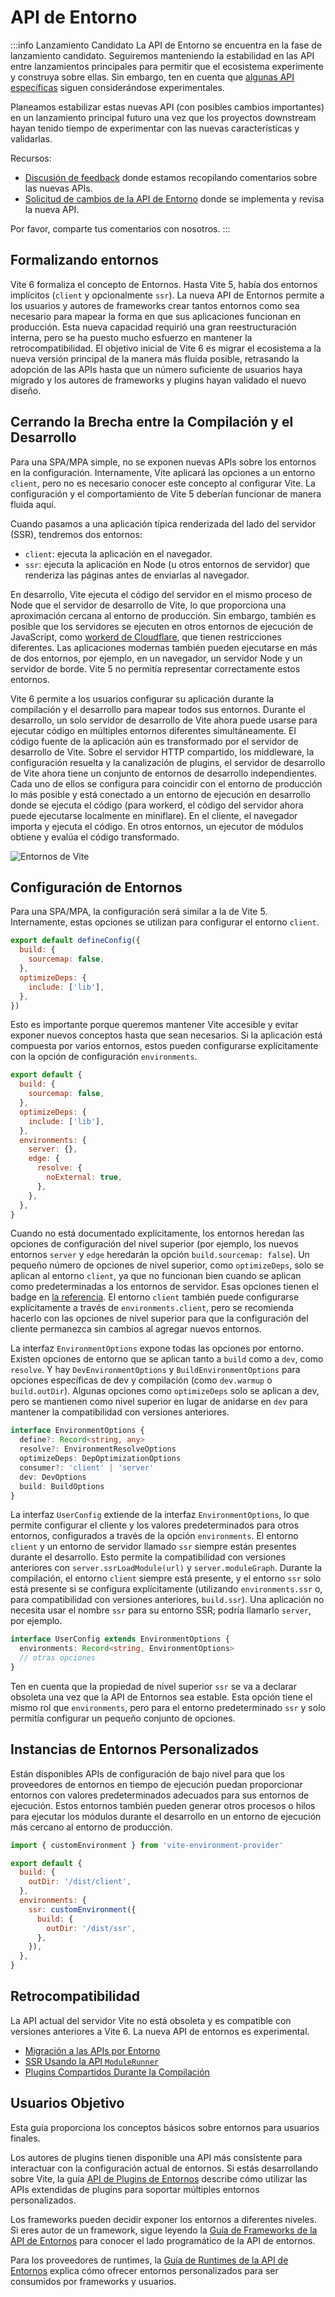 # API de Entorno

:::info Lanzamiento Candidato
La API de Entorno se encuentra en la fase de lanzamiento candidato. Seguiremos manteniendo la estabilidad en las API entre lanzamientos principales para permitir que el ecosistema experimente y construya sobre ellas. Sin embargo, ten en cuenta que [algunas API específicas](/changes/#en-evaluacion) siguen considerándose experimentales.

Planeamos estabilizar estas nuevas API (con posibles cambios importantes) en un lanzamiento principal futuro una vez que los proyectos downstream hayan tenido tiempo de experimentar con las nuevas características y validarlas.

Recursos:

- [Discusión de feedback](https://github.com/vitejs/vite/discussions/16358) donde estamos recopilando comentarios sobre las nuevas APIs.
- [Solicitud de cambios de la API de Entorno](https://github.com/vitejs/vite/pull/16471) donde se implementa y revisa la nueva API.

Por favor, comparte tus comentarios con nosotros.
:::

## Formalizando entornos

Vite 6 formaliza el concepto de Entornos. Hasta Vite 5, había dos entornos implícitos (`client` y opcionalmente `ssr`). La nueva API de Entornos permite a los usuarios y autores de frameworks crear tantos entornos como sea necesario para mapear la forma en que sus aplicaciones funcionan en producción. Esta nueva capacidad requirió una gran reestructuración interna, pero se ha puesto mucho esfuerzo en mantener la retrocompatibilidad. El objetivo inicial de Vite 6 es migrar el ecosistema a la nueva versión principal de la manera más fluida posible, retrasando la adopción de las APIs hasta que un número suficiente de usuarios haya migrado y los autores de frameworks y plugins hayan validado el nuevo diseño.

## Cerrando la Brecha entre la Compilación y el Desarrollo

Para una SPA/MPA simple, no se exponen nuevas APIs sobre los entornos en la configuración. Internamente, Vite aplicará las opciones a un entorno `client`, pero no es necesario conocer este concepto al configurar Vite. La configuración y el comportamiento de Vite 5 deberían funcionar de manera fluida aquí.

Cuando pasamos a una aplicación típica renderizada del lado del servidor (SSR), tendremos dos entornos:

- `client`: ejecuta la aplicación en el navegador.
- `ssr`: ejecuta la aplicación en Node (u otros entornos de servidor) que renderiza las páginas antes de enviarlas al navegador.

En desarrollo, Vite ejecuta el código del servidor en el mismo proceso de Node que el servidor de desarrollo de Vite, lo que proporciona una aproximación cercana al entorno de producción. Sin embargo, también es posible que los servidores se ejecuten en otros entornos de ejecución de JavaScript, como [workerd de Cloudflare](https://github.com/cloudflare/workerd), que tienen restricciones diferentes. Las aplicaciones modernas también pueden ejecutarse en más de dos entornos, por ejemplo, en un navegador, un servidor Node y un servidor de borde. Vite 5 no permitía representar correctamente estos entornos.

Vite 6 permite a los usuarios configurar su aplicación durante la compilación y el desarrollo para mapear todos sus entornos. Durante el desarrollo, un solo servidor de desarrollo de Vite ahora puede usarse para ejecutar código en múltiples entornos diferentes simultáneamente. El código fuente de la aplicación aún es transformado por el servidor de desarrollo de Vite. Sobre el servidor HTTP compartido, los middleware, la configuración resuelta y la canalización de plugins, el servidor de desarrollo de Vite ahora tiene un conjunto de entornos de desarrollo independientes. Cada uno de ellos se configura para coincidir con el entorno de producción lo más posible y está conectado a un entorno de ejecución en desarrollo donde se ejecuta el código (para workerd, el código del servidor ahora puede ejecutarse localmente en miniflare). En el cliente, el navegador importa y ejecuta el código. En otros entornos, un ejecutor de módulos obtiene y evalúa el código transformado.

![Entornos de Vite](../images/vite-environments.svg)

## Configuración de Entornos

Para una SPA/MPA, la configuración será similar a la de Vite 5. Internamente, estas opciones se utilizan para configurar el entorno `client`.

```js
export default defineConfig({
  build: {
    sourcemap: false,
  },
  optimizeDeps: {
    include: ['lib'],
  },
})
```

Esto es importante porque queremos mantener Vite accesible y evitar exponer nuevos conceptos hasta que sean necesarios. Si la aplicación está compuesta por varios entornos, estos pueden configurarse explícitamente con la opción de configuración `environments`.

```js
export default {
  build: {
    sourcemap: false,
  },
  optimizeDeps: {
    include: ['lib'],
  },
  environments: {
    server: {},
    edge: {
      resolve: {
        noExternal: true,
      },
    },
  },
}
```

Cuando no está documentado explícitamente, los entornos heredan las opciones de configuración del nivel superior (por ejemplo, los nuevos entornos `server` y `edge` heredarán la opción `build.sourcemap: false`). Un pequeño número de opciones de nivel superior, como `optimizeDeps`, solo se aplican al entorno `client`, ya que no funcionan bien cuando se aplican como predeterminadas a los entornos de servidor. Esas opciones tienen el badge <NonInheritBadge /> en [la referencia](/config/). El entorno `client` también puede configurarse explícitamente a través de `environments.client`, pero se recomienda hacerlo con las opciones de nivel superior para que la configuración del cliente permanezca sin cambios al agregar nuevos entornos.

La interfaz `EnvironmentOptions` expone todas las opciones por entorno. Existen opciones de entorno que se aplican tanto a `build` como a `dev`, como `resolve`. Y hay `DevEnvironmentOptions` y `BuildEnvironmentOptions` para opciones específicas de dev y compilación (como `dev.warmup` o `build.outDir`). Algunas opciones como `optimizeDeps` solo se aplican a dev, pero se mantienen como nivel superior en lugar de anidarse en `dev` para mantener la compatibilidad con versiones anteriores.

```ts
interface EnvironmentOptions {
  define?: Record<string, any>
  resolve?: EnvironmentResolveOptions
  optimizeDeps: DepOptimizationOptions
  consumer?: 'client' | 'server'
  dev: DevOptions
  build: BuildOptions
}
```

La interfaz `UserConfig` extiende de la interfaz `EnvironmentOptions`, lo que permite configurar el cliente y los valores predeterminados para otros entornos, configurados a través de la opción `environments`. El entorno `client` y un entorno de servidor llamado `ssr` siempre están presentes durante el desarrollo. Esto permite la compatibilidad con versiones anteriores con `server.ssrLoadModule(url)` y `server.moduleGraph`. Durante la compilación, el entorno `client` siempre está presente, y el entorno `ssr` solo está presente si se configura explícitamente (utilizando `environments.ssr` o, para compatibilidad con versiones anteriores, `build.ssr`). Una aplicación no necesita usar el nombre `ssr` para su entorno SSR; podría llamarlo `server`, por ejemplo.

```ts
interface UserConfig extends EnvironmentOptions {
  environments: Record<string, EnvironmentOptions>
  // otras opciones
}
```

Ten en cuenta que la propiedad de nivel superior `ssr` se va a declarar obsoleta una vez que la API de Entornos sea estable. Esta opción tiene el mismo rol que `environments`, pero para el entorno predeterminado `ssr` y solo permitía configurar un pequeño conjunto de opciones.

## Instancias de Entornos Personalizados

Están disponibles APIs de configuración de bajo nivel para que los proveedores de entornos en tiempo de ejecución puedan proporcionar entornos con valores predeterminados adecuados para sus entornos de ejecución. Estos entornos también pueden generar otros procesos o hilos para ejecutar los módulos durante el desarrollo en un entorno de ejecución más cercano al entorno de producción.

```js
import { customEnvironment } from 'vite-environment-provider'

export default {
  build: {
    outDir: '/dist/client',
  },
  environments: {
    ssr: customEnvironment({
      build: {
        outDir: '/dist/ssr',
      },
    }),
  },
}
```

## Retrocompatibilidad

La API actual del servidor Vite no está obsoleta y es compatible con versiones anteriores a Vite 6. La nueva API de entornos es experimental.

- [Migración a las APIs por Entorno](/changes/per-environment-apis)
- [SSR Usando la API `ModuleRunner`](/changes/ssr-using-modulerunner)
- [Plugins Compartidos Durante la Compilación](/changes/shared-plugins-during-build)

## Usuarios Objetivo

Esta guía proporciona los conceptos básicos sobre entornos para usuarios finales.

Los autores de plugins tienen disponible una API más consistente para interactuar con la configuración actual de entornos. Si estás desarrollando sobre Vite, la guía [API de Plugins de Entornos](./api-environment-plugins.md) describe cómo utilizar las APIs extendidas de plugins para soportar múltiples entornos personalizados.

Los frameworks pueden decidir exponer los entornos a diferentes niveles. Si eres autor de un framework, sigue leyendo la [Guía de Frameworks de la API de Entornos](./api-environment-frameworks) para conocer el lado programático de la API de entornos.

Para los proveedores de runtimes, la [Guía de Runtimes de la API de Entornos](./api-environment-runtimes.md) explica cómo ofrecer entornos personalizados para ser consumidos por frameworks y usuarios.

